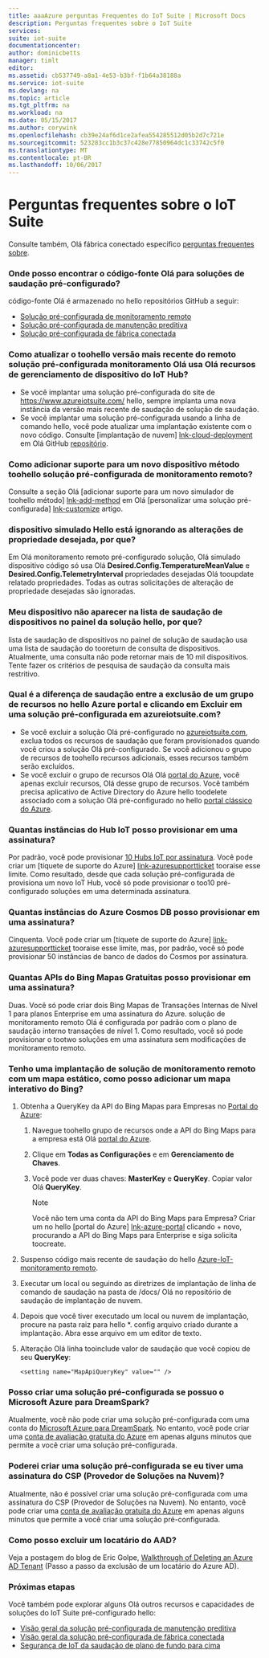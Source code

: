 ```yaml
---
title: aaaAzure perguntas Frequentes do IoT Suite | Microsoft Docs
description: Perguntas frequentes sobre o IoT Suite
services: 
suite: iot-suite
documentationcenter: 
author: dominicbetts
manager: timlt
editor: 
ms.assetid: cb537749-a8a1-4e53-b3bf-f1b64a38188a
ms.service: iot-suite
ms.devlang: na
ms.topic: article
ms.tgt_pltfrm: na
ms.workload: na
ms.date: 05/15/2017
ms.author: corywink
ms.openlocfilehash: cb39e24af6d1ce2afea554285512d05b2d7c721e
ms.sourcegitcommit: 523283cc1b3c37c428e77850964dc1c33742c5f0
ms.translationtype: MT
ms.contentlocale: pt-BR
ms.lasthandoff: 10/06/2017
---
```

# <a name="frequently-asked-questions-for-iot-suite"></a>Perguntas frequentes sobre o IoT Suite

Consulte também, Olá fábrica conectado específico [perguntas frequentes sobre](iot-suite-faq-cf.md).

### <a name="where-can-i-find-hello-source-code-for-hello-preconfigured-solutions"></a>Onde posso encontrar o código-fonte Olá para soluções de saudação pré-configurado?

código-fonte Olá é armazenado no hello repositórios GitHub a seguir:
* [Solução pré-configurada de monitoramento remoto][lnk-remote-monitoring-github]
* [Solução pré-configurada de manutenção preditiva][lnk-predictive-maintenance-github]
* [Solução pré-configurada de fábrica conectada](https://github.com/Azure/azure-iot-connected-factory)

### <a name="how-do-i-update-toohello-latest-version-of-hello-remote-monitoring-preconfigured-solution-that-uses-hello-iot-hub-device-management-features"></a>Como atualizar o toohello versão mais recente do remoto solução pré-configurada monitoramento Olá usa Olá recursos de gerenciamento de dispositivo do IoT Hub?

* Se você implantar uma solução pré-configurada do site de https://www.azureiotsuite.com/ hello, sempre implanta uma nova instância da versão mais recente de saudação de solução de saudação.
* Se você implantar uma solução pré-configurada usando a linha de comando hello, você pode atualizar uma implantação existente com o novo código. Consulte [implantação de nuvem] [ lnk-cloud-deployment] em Olá GitHub [repositório][lnk-remote-monitoring-github].

### <a name="how-can-i-add-support-for-a-new-device-method-toohello-remote-monitoring-preconfigured-solution"></a>Como adicionar suporte para um novo dispositivo método toohello solução pré-configurada de monitoramento remoto?

Consulte a seção Olá [adicionar suporte para um novo simulador de toohello método] [ lnk-add-method] em Olá [personalizar uma solução pré-configurada] [ lnk-customize] artigo.

### <a name="hello-simulated-device-is-ignoring-my-desired-property-changes-why"></a>dispositivo simulado Hello está ignorando as alterações de propriedade desejada, por que?
Em Olá monitoramento remoto pré-configurado solução, Olá simulado dispositivo código só usa Olá **Desired.Config.TemperatureMeanValue** e **Desired.Config.TelemetryInterval** propriedades desejadas Olá tooupdate relatado propriedades. Todas as outras solicitações de alteração de propriedade desejadas são ignoradas.

### <a name="my-device-does-not-appear-in-hello-list-of-devices-in-hello-solution-dashboard-why"></a>Meu dispositivo não aparecer na lista de saudação de dispositivos no painel da solução hello, por que?

lista de saudação de dispositivos no painel de solução de saudação usa uma lista de saudação do tooreturn de consulta de dispositivos. Atualmente, uma consulta não pode retornar mais de 10 mil dispositivos. Tente fazer os critérios de pesquisa de saudação da consulta mais restritivo.

### <a name="whats-hello-difference-between-deleting-a-resource-group-in-hello-azure-portal-and-clicking-delete-on-a-preconfigured-solution-in-azureiotsuitecom"></a>Qual é a diferença de saudação entre a exclusão de um grupo de recursos no hello Azure portal e clicando em Excluir em uma solução pré-configurada em azureiotsuite.com?

* Se você excluir a solução Olá pré-configurado no [azureiotsuite.com][lnk-azureiotsuite], exclua todos os recursos de saudação que foram provisionados quando você criou a solução Olá pré-configurado. Se você adicionou o grupo de recursos de toohello recursos adicionais, esses recursos também serão excluídos. 
* Se você excluir o grupo de recursos Olá Olá [portal do Azure][lnk-azure-portal], você apenas excluir recursos, Olá desse grupo de recursos. Você também precisa aplicativo de Active Directory do Azure hello toodelete associado com a solução Olá pré-configurado no hello [portal clássico do Azure][lnk-classic-portal].

### <a name="how-many-iot-hub-instances-can-i-provision-in-a-subscription"></a>Quantas instâncias do Hub IoT posso provisionar em uma assinatura?

Por padrão, você pode provisionar [10 Hubs IoT por assinatura][link-azuresublimits]. Você pode criar um [tíquete de suporte do Azure] [ link-azuresupportticket] tooraise esse limite. Como resultado, desde que cada solução pré-configurada de provisiona um novo IoT Hub, você só pode provisionar o too10 pré-configurado soluções em uma determinada assinatura. 

### <a name="how-many-azure-cosmos-db-instances-can-i-provision-in-a-subscription"></a>Quantas instâncias do Azure Cosmos DB posso provisionar em uma assinatura?

Cinquenta. Você pode criar um [tíquete de suporte do Azure] [ link-azuresupportticket] tooraise esse limite, mas, por padrão, você só pode provisionar 50 instâncias de banco de dados do Cosmos por assinatura. 

### <a name="how-many-free-bing-maps-apis-can-i-provision-in-a-subscription"></a>Quantas APIs do Bing Mapas Gratuitas posso provisionar em uma assinatura?

Duas. Você só pode criar dois Bing Mapas de Transações Internas de Nível 1 para planos Enterprise em uma assinatura do Azure. solução de monitoramento remoto Olá é configurada por padrão com o plano de saudação interno transações de nível 1. Como resultado, você só pode provisionar o tootwo soluções em uma assinatura sem modificações de monitoramento remoto.

### <a name="i-have-a-remote-monitoring-solution-deployment-with-a-static-map-how-do-i-add-an-interactive-bing-map"></a>Tenho uma implantação de solução de monitoramento remoto com um mapa estático, como posso adicionar um mapa interativo do Bing?

1. Obtenha a QueryKey da API do Bing Mapas para Empresas no [Portal do Azure][lnk-azure-portal]: 
   
   1. Navegue toohello grupo de recursos onde a API do Bing Maps para a empresa está Olá [portal do Azure][lnk-azure-portal].
   2. Clique em **Todas as Configurações** e em **Gerenciamento de Chaves**. 
   3. Você pode ver duas chaves: **MasterKey** e **QueryKey**. Copiar valor Olá **QueryKey**.
      
      > [!NOTE]
      > Você não tem uma conta da API do Bing Maps para Empresa? Criar um no hello [portal do Azure] [ lnk-azure-portal] clicando + novo, procurando a API do Bing Maps para Enterprise e siga solicita toocreate.
      > 
      > 
2. Suspenso código mais recente de saudação do hello [Azure-IoT-monitoramento remoto][lnk-remote-monitoring-github].
3. Executar um local ou seguindo as diretrizes de implantação de linha de comando de saudação na pasta de /docs/ Olá no repositório de saudação de implantação de nuvem. 
4. Depois que você tiver executado um local ou nuvem de implantação, procure na pasta raiz para hello *. config arquivo criado durante a implantação. Abra esse arquivo em um editor de texto. 
5. Alteração Olá linha tooinclude valor de saudação que você copiou de seu **QueryKey**: 
   
   `<setting name="MapApiQueryKey" value="" />`

### <a name="can-i-create-a-preconfigured-solution-if-i-have-microsoft-azure-for-dreamspark"></a>Posso criar uma solução pré-configurada se possuo o Microsoft Azure para DreamSpark?

Atualmente, você não pode criar uma solução pré-configurada com uma conta do [Microsoft Azure para DreamSpark][lnk-dreamspark]. No entanto, você pode criar uma [conta de avaliação gratuita do Azure][lnk-30daytrial] em apenas alguns minutos que permite a você criar uma solução pré-configurada.

### <a name="can-i-create-a-preconfigured-solution-if-i-have-cloud-solution-provider-csp-subscription"></a>Poderei criar uma solução pré-configurada se eu tiver uma assinatura do CSP (Provedor de Soluções na Nuvem)?

Atualmente, não é possível criar uma solução pré-configurada com uma assinatura do CSP (Provedor de Soluções na Nuvem). No entanto, você pode criar uma [conta de avaliação gratuita do Azure][lnk-30daytrial] em apenas alguns minutos que permite a você criar uma solução pré-configurada.

### <a name="how-do-i-delete-an-aad-tenant"></a>Como posso excluir um locatário do AAD?

Veja a postagem do blog de Eric Golpe, [Walkthrough of Deleting an Azure AD Tenant][lnk-delete-aad-tennant] (Passo a passo da exclusão de um locatário do Azure AD).

### <a name="next-steps"></a>Próximas etapas

Você também pode explorar alguns Olá outros recursos e capacidades de soluções do IoT Suite pré-configurado hello:

* [Visão geral da solução pré-configurada de manutenção preditiva][lnk-predictive-overview]
* [Visão geral da solução pré-configurada de fábrica conectada](iot-suite-connected-factory-overview.md)
* [Segurança de IoT da saudação de plano de fundo para cima][lnk-security-groundup]

[lnk-predictive-overview]: iot-suite-predictive-overview.md
[lnk-security-groundup]: securing-iot-ground-up.md

[link-azuresupportticket]: https://portal.azure.com/#blade/Microsoft_Azure_Support/HelpAndSupportBlade 
[link-azuresublimits]: https://azure.microsoft.com/documentation/articles/azure-subscription-service-limits/#iot-hub-limits
[lnk-azure-portal]: https://portal.azure.com
[lnk-azureiotsuite]: https://www.azureiotsuite.com/
[lnk-classic-portal]: https://manage.windowsazure.com
[lnk-remote-monitoring-github]: https://github.com/Azure/azure-iot-remote-monitoring 
[lnk-dreamspark]: https://www.dreamspark.com/Product/Product.aspx?productid=99 
[lnk-30daytrial]: https://azure.microsoft.com/free/
[lnk-delete-aad-tennant]: http://blogs.msdn.com/b/ericgolpe/archive/2015/04/30/walkthrough-of-deleting-an-azure-ad-tenant.aspx
[lnk-cloud-deployment]: https://github.com/Azure/azure-iot-remote-monitoring/blob/master/Docs/cloud-deployment.md
[lnk-add-method]: iot-suite-guidance-on-customizing-preconfigured-solutions.md#add-support-for-a-new-method-to-the-simulator
[lnk-customize]: iot-suite-guidance-on-customizing-preconfigured-solutions.md
[lnk-remote-monitoring-github]: https://github.com/Azure/azure-iot-remote-monitoring
[lnk-predictive-maintenance-github]: https://github.com/Azure/azure-iot-predictive-maintenance
